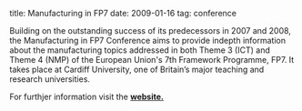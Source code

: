 title: Manufacturing in FP7
date: 2009-01-16 
tag: conference

Building on the outstanding success of its predecessors in 2007 and 2008, the Manufacturing in FP7 Conference aims to provide indepth information about the manufacturing topics addressed in both Theme 3 (ICT) and Theme 4 (NMP) of the European Union's 7th Framework Programme, FP7.  It takes place at Cardiff University, one of Britain’s major teaching and research universities.  

For furthjer information visit the <a href="http://fp7manufacturing.iproms.org/node/1">**website.**</a>